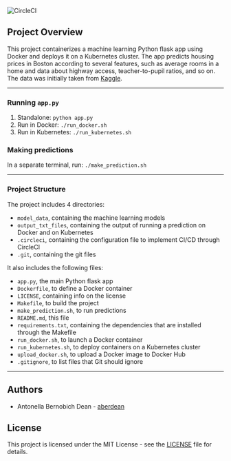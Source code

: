 ![CircleCI](https://img.shields.io/circleci/build/gh/aberdean/project-ml-microservice-kubernetes)

## Project Overview

This project containerizes a machine learning Python flask app using Docker and deploys it on a Kubernetes cluster.
The app predicts housing prices in Boston according to several features, such as average rooms in a home and data about highway access, teacher-to-pupil ratios, and so on. The data was initially taken from [Kaggle](https://www.kaggle.com/c/boston-housing).

---

### Running `app.py`

1. Standalone:  `python app.py`
2. Run in Docker:  `./run_docker.sh`
3. Run in Kubernetes:  `./run_kubernetes.sh`

### Making predictions
In a separate terminal, run: `./make_prediction.sh`

---

### Project Structure
The project includes 4 directories:
- `model_data`, containing the machine learning models
- `output_txt_files`, containing the output of running a prediction on Docker and on Kubernetes
- `.circleci`, containing the configuration file to implement CI/CD through CircleCI
- `.git`, containing the git files


It also includes the following files:
- `app.py`, the main Python flask app
- `Dockerfile`, to define a Docker container
- `LICENSE`, containing info on the license
- `Makefile`, to build the project
- `make_prediction.sh`, to run predictions
- `README.md`, this file
- `requirements.txt`, containing the dependencies that are installed through the Makefile
- `run_docker.sh`, to launch a Docker container
- `run_kubernetes.sh`, to deploy containers on a Kubernetes cluster
- `upload_docker.sh`, to upload a Docker image to Docker Hub
- `.gitignore`, to list files that Git should ignore

---

## Authors
 - Antonella Bernobich Dean - [aberdean](https://github.com/aberdean)

## License
This project is licensed under the MIT License - see the [LICENSE](https://github.com/aberdean/static/blob/master/LICENSE) file for details.

